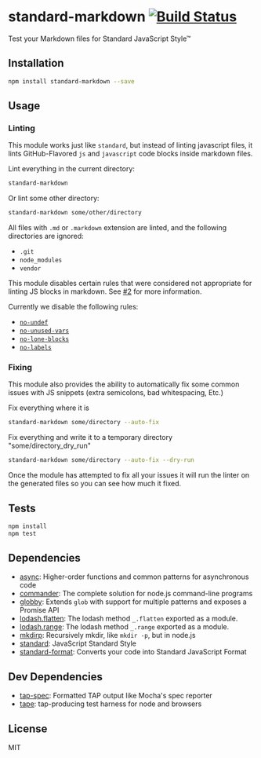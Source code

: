 # standard-markdown [![Build Status](https://travis-ci.org/zeke/standard-markdown.svg?branch=master)](https://travis-ci.org/zeke/standard-markdown)

Test your Markdown files for Standard JavaScript Style™

## Installation

```sh
npm install standard-markdown --save
```

## Usage
### Linting

This module works just like `standard`, but instead of linting javascript files, it lints GitHub-Flavored `js` and `javascript` code blocks inside markdown files.

Lint everything in the current directory:

```sh
standard-markdown
```

Or lint some other directory:

```sh
standard-markdown some/other/directory
```

All files with `.md` or `.markdown` extension are linted, and the following directories are ignored:

- `.git`
- `node_modules`
- `vendor`

This module disables certain rules that were considered not appropriate for linting JS blocks in markdown. See [#2](https://github.com/zeke/standard-markdown/issues/2) for more information.

Currently we disable the following rules:

* [`no-undef`](http://eslint.org/docs/rules/no-undef)  
* [`no-unused-vars`](http://eslint.org/docs/rules/no-unused-vars)  
* [`no-lone-blocks`](http://eslint.org/docs/rules/no-lone-blocks)  
* [`no-labels`](http://eslint.org/docs/2.0.0/rules/no-labels)  

### Fixing

This module also provides the ability to automatically fix some common issues with JS snippets (extra semicolons, bad whitespacing, Etc.)

Fix everything where it is

```sh
standard-markdown some/directory --auto-fix
```

Fix everything and write it to a temporary directory "some/directory_dry_run"

```sh
standard-markdown some/directory --auto-fix --dry-run
```

Once the module has attempted to fix all your issues it will run the linter on the generated files so you can see how much it fixed.

## Tests

```sh
npm install
npm test
```

## Dependencies

- [async](https://github.com/caolan/async): Higher-order functions and common patterns for asynchronous code
- [commander](https://github.com/tj/commander.js): The complete solution for node.js command-line programs
- [globby](https://github.com/sindresorhus/globby): Extends `glob` with support for multiple patterns and exposes a Promise API
- [lodash.flatten](https://github.com/lodash/lodash): The lodash method `_.flatten` exported as a module.
- [lodash.range](https://github.com/lodash/lodash): The lodash method `_.range` exported as a module.
- [mkdirp](https://github.com/substack/node-mkdirp): Recursively mkdir, like `mkdir -p`, but in node.js
- [standard](https://github.com/feross/standard): JavaScript Standard Style
- [standard-format](https://github.com/maxogden/standard-format): Converts your code into Standard JavaScript Format

## Dev Dependencies

- [tap-spec](https://github.com/scottcorgan/tap-spec): Formatted TAP output like Mocha&#39;s spec reporter
- [tape](https://github.com/substack/tape): tap-producing test harness for node and browsers


## License

MIT
